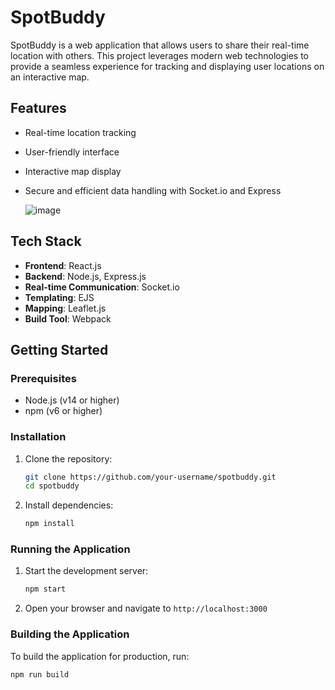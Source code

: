 # SpotBuddy

SpotBuddy is a web application that allows users to share their real-time location with others. This project leverages modern web technologies to provide a seamless experience for tracking and displaying user locations on an interactive map.

## Features

- Real-time location tracking
- User-friendly interface
- Interactive map display
- Secure and efficient data handling with Socket.io and Express

  ![image](https://github.com/user-attachments/assets/51390094-eb04-45dc-b546-812320c9572e)


## Tech Stack

- **Frontend**: React.js
- **Backend**: Node.js, Express.js
- **Real-time Communication**: Socket.io
- **Templating**: EJS
- **Mapping**: Leaflet.js
- **Build Tool**: Webpack

## Getting Started

### Prerequisites

- Node.js (v14 or higher)
- npm (v6 or higher)

### Installation

1. Clone the repository:
    ```bash
    git clone https://github.com/your-username/spotbuddy.git
    cd spotbuddy
    ```

2. Install dependencies:
    ```bash
    npm install
    ```

### Running the Application

1. Start the development server:
    ```bash
    npm start
    ```

2. Open your browser and navigate to `http://localhost:3000`

### Building the Application

To build the application for production, run:
```bash
npm run build


